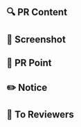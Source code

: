 ## 🔍 PR Content
<!-- PR 내용을 체크박스로 작성 -->

## 📸 Screenshot

<!-- 작업 화면의 스크린샷 -->

## 📍 PR Point 

<!-- 작업 내용 설명 -->

## ✏️ Notice

<!--공용으로 사용하는(Extension, Code) 부분에 대한 설명-->

## 🙏 To Reviewers

<!-- 리뷰어가 특별히 주목했으면 하는 부분, 부탁 사항 설명-->
